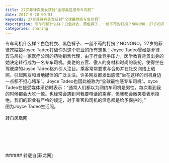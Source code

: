 ```yaml
---
title: 27岁菲律宾美女获封“全球最性感专车司机”
date: 2017-9-20 09:51
keywords: 27岁菲律宾美女获封“全球最性感专车司机”
description: 专车司机什么样？白色衬衣、黑色裤子、一丝不苟的打扮？NONONO，27岁的菲律宾姑娘Joyce Tadeo打破你对这个职业的所有想象！Joyce Tadeo曾经是菲律宾马尼拉一家医疗公司的药物销售代理，由于行业竞争压力，医学教育背景出身的她决定转行成为一名专车司机。美艳的五官、傲人的身材和时尚的装扮，使得坐在驾驶席的Joyce Tadeo格外引人注目。乘客常常要求与合影并在社交网络上晒照，引起网友和当地媒体的广泛关注。许多网友都发出感慨“坐在这样的司机身边一点都不担心堵车”。Joyce Tadeo也因此被称为“全球最性感专车司机”。oyce Tadeo在接受媒体采访时表示：“通常人们都以为网约车司机是男性，每次看到我的时候都会大吃一惊。也经常会遇到问我要电话的乘客，但我都会微笑着表示拒绝，我们的职业有严格的规定，对于乘客和司机的信息都是给予保护的。”图为Joyce Tadeo生活照。转自凤凰网
categories: sharing
---
```

<td class="t_f" id="postmessage_892213">

专车司机什么样？白色衬衣、黑色裤子、一丝不苟的打扮？NONONO，27岁的菲律宾姑娘Joyce Tadeo打破你对这个职业的所有想象！Joyce Tadeo曾经是菲律宾马尼拉一家医疗公司的药物销售代理，由于行业竞争压力，医学教育背景出身的她决定转行成为一名专车司机。美艳的五官、傲人的身材和时尚的装扮，使得坐在驾驶席的Joyce Tadeo格外引人注目。乘客常常要求与合影并在社交网络上晒照，引起网友和当地媒体的广泛关注。许多网友都发出感慨“坐在这样的司机身边一点都不担心堵车”。Joyce Tadeo也因此被称为“全球最性感专车司机”。oyce Tadeo在接受媒体采访时表示：“通常人们都以为网约车司机是男性，每次看到我的时候都会大吃一惊。也经常会遇到问我要电话的乘客，但我都会微笑着表示拒绝，我们的职业有严格的规定，对于乘客和司机的信息都是给予保护的。”<br/>
图为Joyce Tadeo生活照。<br/>
<br/>
转自凤凰网<br/>
<img alt="" border="0" class="zoom" data-cf-modified-e1cb624bc87a096d29627c73-="" file="http://www.flw.ph/data/appbyme/upload/image/201709/20/1GfGVZZa9tQP.jpg" id="aimg_muD79" lazyloadthumb="1" onclick="" onmouseover="" src="http://www.flw.ph/data/appbyme/upload/image/201709/20/1GfGVZZa9tQP.jpg"/><br/>
<br/>
<img alt="" border="0" class="zoom" data-cf-modified-e1cb624bc87a096d29627c73-="" file="http://www.flw.ph/data/appbyme/upload/image/201709/20/PhApSkbPeNWY.jpg" id="aimg_wmF96" lazyloadthumb="1" onclick="" onmouseover="" src="http://www.flw.ph/data/appbyme/upload/image/201709/20/PhApSkbPeNWY.jpg"/><br/>
<br/>
<img alt="" border="0" class="zoom" data-cf-modified-e1cb624bc87a096d29627c73-="" file="http://www.flw.ph/data/appbyme/upload/image/201709/20/rtZlxgCel2iD.jpg" id="aimg_Cx9VQ" lazyloadthumb="1" onclick="" onmouseover="" src="http://www.flw.ph/data/appbyme/upload/image/201709/20/rtZlxgCel2iD.jpg"/><br/>
<br/>
<img alt="" border="0" class="zoom" data-cf-modified-e1cb624bc87a096d29627c73-="" file="http://www.flw.ph/data/appbyme/upload/image/201709/20/7QLreGkJaIeW.jpg" id="aimg_U2lBm" lazyloadthumb="1" onclick="" onmouseover="" src="http://www.flw.ph/data/appbyme/upload/image/201709/20/7QLreGkJaIeW.jpg"/><br/>
<br/>
<img alt="" border="0" class="zoom" data-cf-modified-e1cb624bc87a096d29627c73-="" file="http://www.flw.ph/data/appbyme/upload/image/201709/20/zDAav63QhJQP.jpg" id="aimg_xshlS" lazyloadthumb="1" onclick="" onmouseover="" src="http://www.flw.ph/data/appbyme/upload/image/201709/20/zDAav63QhJQP.jpg"/><br/>
<br/>
</td>
###### 转载自[菲龙网]
